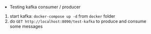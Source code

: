 * Testing kafka consumer / producer

1. start kafka: `docker-compose up -d` from `docker` folder
2. do `GET http://localhost:8090/test-kafka` to produce and consume some messages 
